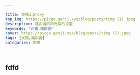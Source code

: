 ```yaml
---

title: 终端走proxy
top_img: https://picgo.genji.xyz/blog/posts/timg (1).jpeg
description: 路由器的和光猫的设置
keywords: "光猫,路由器"
cover: https://picgo.genji.xyz/blog/posts/timg (1).jpeg
tags: [光猫,路由器]
categories: 网络

---
```




## fdfd


